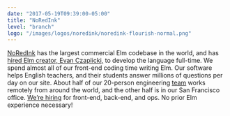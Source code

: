 ```yaml
---
date: "2017-05-19T09:39:00-05:00"
title: "NoRedInk"
level: "branch"
logo: "/images/logos/noredink/noredink-flourish-normal.png"
---
```


[NoRedInk](https://www.noredink.com/jobs) has the largest commercial Elm codebase in the world, and has [hired Elm creator, Evan Czaplicki,](http://tech.noredink.com/post/136615783598/welcome-evan) to develop the language full-time. We spend almost all of our front-end coding time writing Elm. Our software helps English teachers, and their students answer millions of questions per day on our site. About half of our 20-person engineering [team](http://noredink.com/about/team) works remotely from around the world, and the other half is in our San Francisco office. [We’re hiring](https://www.noredink.com/jobs?utm_source=elmconf&utm_campaign=elmconf2017) for front-end, back-end, and ops. No prior Elm experience necessary!

